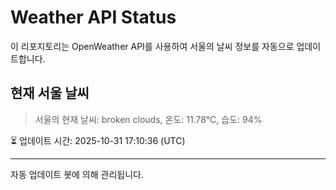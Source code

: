 
# Weather API Status

이 리포지토리는 OpenWeather API를 사용하여 서울의 날씨 정보를 자동으로 업데이트합니다.

## 현재 서울 날씨
> 서울의 현재 날씨: broken clouds, 온도: 11.78°C, 습도: 94%

⏳ 업데이트 시간: 2025-10-31 17:10:36 (UTC)

---
자동 업데이트 봇에 의해 관리됩니다.
